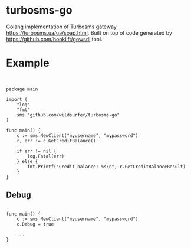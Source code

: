 turbosms-go
===========

Golang implementation of Turbosms gateway https://turbosms.ua/ua/soap.html. Built on top of code generated by https://github.com/hooklift/gowsdl tool. 

Example
=======

```golang


package main

import (
    "log"
    "fmt"
	sms "github.com/wildsurfer/turbosms-go"
)

func main() {
    c := sms.NewClient("myusername", "mypassword")
    r, err := c.GetCreditBalance()
    
    if err != nil {
        log.Fatal(err)
    } else {
        fmt.Printf("Credit balance: %s\n", r.GetCreditBalanceResult)
    }
}

```

Debug
-----

```golang

func main() {
    c := sms.NewClient("myusername", "mypassword")
    c.Debug = true
    
    ...
}

```
